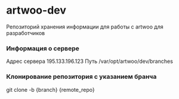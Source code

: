 # artwoo-dev
Репозиторий хранения информации для работы с artwoo для разработчиков

<h3>Информация о сервере</h3>
Адрес сервера 195.133.196.123
Путь /var/opt/artwoo/dev/branches

<h3>Клонирование репозитория с указанием бранча</h3>
git clone -b {branch} {remote_repo}
